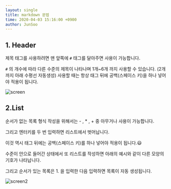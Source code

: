 ```yaml
---
layout: single
title: markdown 문법
time: 2020-04-03 15:16:00 +0900
author: JunSoo
---
```




## 1. Header

제목 태그를 사용하려면 맨 앞쪽에 `#` 태그를 달아주면 사용이 가능합니다.

`#` 의 개수에 따라 다른 수준의 제목이 나타나며 1개~6개 까지 사용할 수 있습니다. (2개까지 아래 수평선 자동생성) 사용할 때는 항상 태그 뒤에 공백(스페이스 키)을 하나 넣어야 적용이 됩니다.

![screen](https://img1.daumcdn.net/thumb/R1280x0/?scode=mtistory2&fname=https%3A%2F%2Fk.kakaocdn.net%2Fdn%2FcW8gUC%2FbtqBujwRgvQ%2FlKQEz0tAkRUu5YjnM4j8o0%2Fimg.png)

## 2.List

순서가 없는 목록 형식 작성을 위해서는 - , * , + 중 아무거나 사용이 가능합니다.

그리고 엔터키를 두 번 입력하면 리스트에서 벗어납니다.

이것 역시 태그 뒤에는 공백(스페이스 키)를 하나 넣어야 적용이 됩니다.😃

수준이 안으로 들어간 상태에서 또 리스트를 작성하면 아래의 예시와 같이 다른 모양의 기호가 나타납니다. 

 

그리고 순서가 있는 목록은 1. 을 입력한 다음 입력하면 목록이 자동 생성됩니다.

![screen2](https://img1.daumcdn.net/thumb/R1280x0/?scode=mtistory2&fname=https%3A%2F%2Fk.kakaocdn.net%2Fdn%2FbvBQdp%2FbtqBvtFvS9V%2FcQK56K6rrnLpRFwl3ma7yk%2Fimg.png)